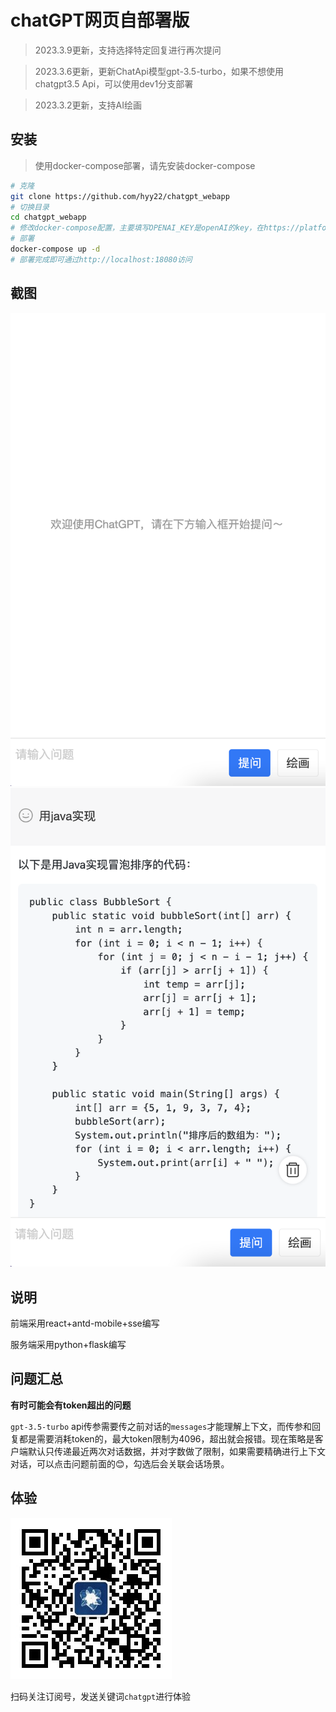 # chatGPT网页自部署版

> 2023.3.9更新，支持选择特定回复进行再次提问

> 2023.3.6更新，更新ChatApi模型gpt-3.5-turbo，如果不想使用chatgpt3.5 Api，可以使用dev1分支部署

> 2023.3.2更新，支持AI绘画

## 安装

> 使用docker-compose部署，请先安装docker-compose

```bash
# 克隆
git clone https://github.com/hyy22/chatgpt_webapp
# 切换目录
cd chatgpt_webapp
# 修改docker-compose配置，主要填写OPENAI_KEY是openAI的key，在https://platform.openai.com/account/api-keys获取
# 部署
docker-compose up -d
# 部署完成即可通过http://localhost:18080访问
```

## 截图

![初始状态|350](./screenshots/01.png)
![会话状态|350](./screenshots/02.png)

## 说明

前端采用react+antd-mobile+sse编写

服务端采用python+flask编写


## 问题汇总

**有时可能会有token超出的问题**

`gpt-3.5-turbo` api传参需要传之前对话的`messages`才能理解上下文，而传参和回复都是需要消耗token的，最大token限制为4096，超出就会报错。现在策略是客户端默认只传递最近两次对话数据，并对字数做了限制，如果需要精确进行上下文对话，可以点击问题前面的😊，勾选后会关联会话场景。

## 体验

![二维码](./screenshots/03.jpg)

扫码关注订阅号，发送关键词`chatgpt`进行体验
